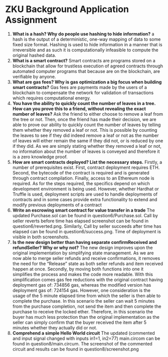 # ZKU Background Application Assignment
1. **What is a hash? Why do people use hashing to hide information?**
a hash is the output of a deterministic, one-way mapping of data to some fixed size format. Hashing is used to hide information in a manner that is irreversible and as such it is computationally infeasible to compute the original hashed data.
2. **What is a smart contract?**
Smart contracts are programs stored on a blockchain that allow for trustless execution of agreed contracts through automated computer programs that because are on the blockchain, are verifiable by anyone.
3. **What are gas fees? Why is gas optimization a big focus when building smart contracts?**
Gas fees are payments made by the users of a blockchain to compensate the network for validation of transactions which requires computational energy.
4. **You have the ability to quickly count the number of leaves in a tree. How can you prove this to a friend, without revealing the exact number of leaves?**
Ask the friend to either choose to remove a leaf from the tree or not. Then, once the friend has made their decision, we are able to prove our ability to quickly count the number of leaves by telling them whether they removed a leaf or not. This is possible by counting the leaves to see if they did indeed remove a leaf or not as the number of leaves will either remain the same if they did not, or is reduced by one if they did. As we are simply stating whether they removed a leaf or not, no information about the number of leaves is conveyed and therefore it is a zero knowledge proof.
5. **How are smart contracts deployed? List the necessary steps.**
Firstly, a number of prerequisites exist. First, contract deployment requires ETH. Second, the bytecode of the contract is required and is generated through contract compilation. Finally, access to an Ethereum node is required. As for the steps required, the specifics depend on which development environment is being used. However, whether Hardhat or Truffle is used, deployment scripts are used to handle deployments of contracts and in some cases provide extra functionality to extend and modify previous deployments of a contract
6. **Write an escrowing smart contract for value transfer in a trade**
The updated Purchase.sol can be found in question6/Purchase.sol. Call by seller reverts before time has elapsed screenshot can be found in question6/reverted.png. Similarly, Call by seller succeeds after time has elapsed can be found in question6/success.png. Time of deployment is visible in both screenshots.
7. **Is the new design better than having separate confirmReceived and refundSeller? Why or why not?**
The new design improves upon the original implementation by simplifying state management. As we are now able to merge seller refunds and receive confirmations, it removes the need for the “Release” state as both seller refunds and item received happen at once. Secondly, by moving both functions into one it simplifies the process and makes the code more readable. With this simplification comes gas fee reductions with the original contract having deployment gas of: 734856 gas, whereas the modified version has deployment gas of: 724154 gas. However, one consideration is the usage of the 5 minute elapsed time from which the seller is then able to complete the purchase. In this scenario the seller can wait 5 minutes from the purchase completion, not send the item and then complete the purchase to receive the locked ether. Therefore, in this scenario the buyer has much less protection than the original implementation as the seller can simply confirm that the buyer received the item after 5 minutes whether they actually did or not. 
8. **Comprehend a simple Hello World circuit**
The updated (commented and input signal changed with inputs in1=1, in2=77) main.circom can be found in question8/main.circum. The screenshot of the commented circuit and results can be found in question8/screenshot.png
